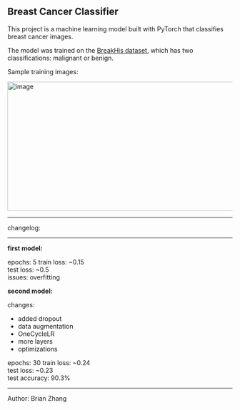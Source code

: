 ## Breast Cancer Classifier

This project is a machine learning model built with PyTorch that classifies breast cancer images. 

The model was trained on the [BreakHis dataset](https://www.kaggle.com/datasets/ambarish/breakhis), which has two classifications: malignant or benign.

Sample training images:

<img width="850" height="290" alt="image" src="https://github.com/user-attachments/assets/fadb0692-31d1-4c96-8ee4-b642cd8d9ce2" />

---------------------------------------------

changelog:

---------------------------------------------

**first model:**  

epochs: 5
train loss: ~0.15  
test loss: ~0.5  
issues: overfitting

**second model:**  

changes: 
- added dropout  
- data augmentation  
- OneCycleLR
- more layers
- optimizations

epochs: 30
train loss: ~0.24  
test loss: ~0.23  
test accuracy: 90.3%  

---------------------------------------------

Author: Brian Zhang

